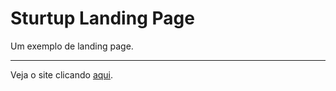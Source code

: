 # Sturtup Landing Page

Um exemplo de landing page.
<hr/>
<p>Veja o site clicando <a href="https://gabrielveneza.github.io/landingpage01/">aqui<a/>.<p/>
